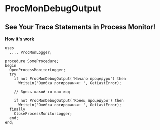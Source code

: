 # ProcMonDebugOutput
## See Your Trace Statements in Process Monitor!

**How it's work**

```
uses
  ..., ProcMonLogger;

procedure SomeProcedure;
begin
  OpenProcessMonitorLogger;
  try
    if not ProcMonDebugOutput('Начало процедуры') then
      WriteLn('Ошибка логирования: ', GetLastError);
    
    // Здесь какой-то ваш код
    
    if not ProcMonDebugOutput('Конец процедуры') then
      WriteLn('Ошибка логирования: ', GetLastError);
  finally
    CloseProcessMonitorLogger;
  end;
end;
```
